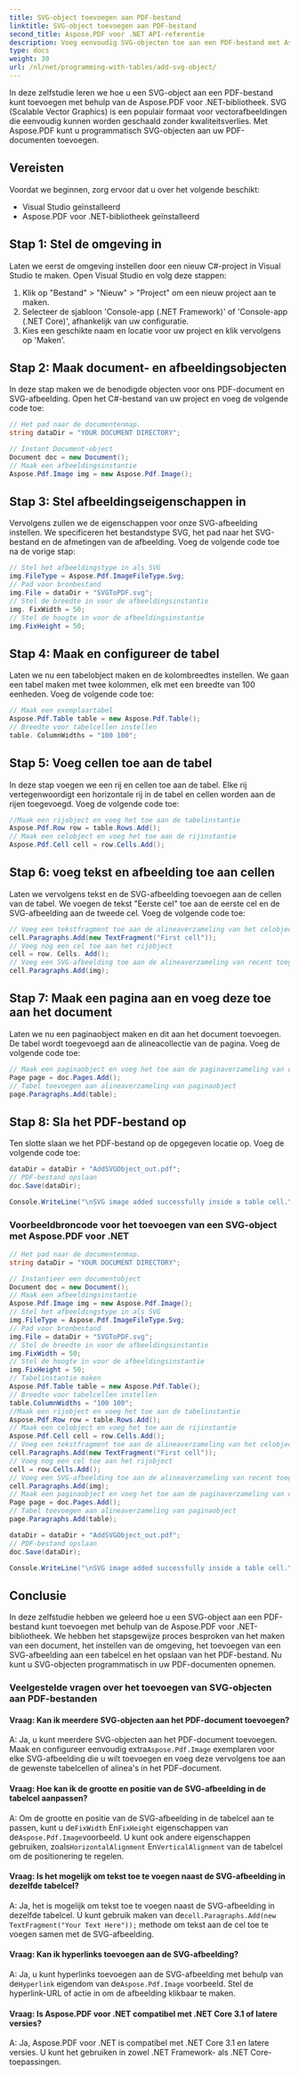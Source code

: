 ```yaml
---
title: SVG-object toevoegen aan PDF-bestand
linktitle: SVG-object toevoegen aan PDF-bestand
second_title: Aspose.PDF voor .NET API-referentie
description: Voeg eenvoudig SVG-objecten toe aan een PDF-bestand met Aspose.PDF voor .NET.
type: docs
weight: 30
url: /nl/net/programming-with-tables/add-svg-object/
---
```

In deze zelfstudie leren we hoe u een SVG-object aan een PDF-bestand kunt toevoegen met behulp van de Aspose.PDF voor .NET-bibliotheek. SVG (Scalable Vector Graphics) is een populair formaat voor vectorafbeeldingen die eenvoudig kunnen worden geschaald zonder kwaliteitsverlies. Met Aspose.PDF kunt u programmatisch SVG-objecten aan uw PDF-documenten toevoegen.

## Vereisten

Voordat we beginnen, zorg ervoor dat u over het volgende beschikt:

- Visual Studio geïnstalleerd
- Aspose.PDF voor .NET-bibliotheek geïnstalleerd

## Stap 1: Stel de omgeving in

Laten we eerst de omgeving instellen door een nieuw C#-project in Visual Studio te maken. Open Visual Studio en volg deze stappen:

1. Klik op "Bestand" > "Nieuw" > "Project" om een nieuw project aan te maken.
2. Selecteer de sjabloon 'Console-app (.NET Framework)' of 'Console-app (.NET Core)', afhankelijk van uw configuratie.
3. Kies een geschikte naam en locatie voor uw project en klik vervolgens op 'Maken'.

## Stap 2: Maak document- en afbeeldingsobjecten

In deze stap maken we de benodigde objecten voor ons PDF-document en SVG-afbeelding. Open het C#-bestand van uw project en voeg de volgende code toe:

```csharp
// Het pad naar de documentenmap.
string dataDir = "YOUR DOCUMENT DIRECTORY";

// Instant Document-object
Document doc = new Document();
// Maak een afbeeldingsinstantie
Aspose.Pdf.Image img = new Aspose.Pdf.Image();
```

## Stap 3: Stel afbeeldingseigenschappen in

Vervolgens zullen we de eigenschappen voor onze SVG-afbeelding instellen. We specificeren het bestandstype SVG, het pad naar het SVG-bestand en de afmetingen van de afbeelding. Voeg de volgende code toe na de vorige stap:

```csharp
// Stel het afbeeldingstype in als SVG
img.FileType = Aspose.Pdf.ImageFileType.Svg;
// Pad voor bronbestand
img.File = dataDir + "SVGToPDF.svg";
// Stel de breedte in voor de afbeeldingsinstantie
img. FixWidth = 50;
// Stel de hoogte in voor de afbeeldingsinstantie
img.FixHeight = 50;
```

## Stap 4: Maak en configureer de tabel

Laten we nu een tabelobject maken en de kolombreedtes instellen. We gaan een tabel maken met twee kolommen, elk met een breedte van 100 eenheden. Voeg de volgende code toe:

```csharp
// Maak een exemplaartabel
Aspose.Pdf.Table table = new Aspose.Pdf.Table();
// Breedte voor tabelcellen instellen
table. ColumnWidths = "100 100";
```

## Stap 5: Voeg cellen toe aan de tabel

In deze stap voegen we een rij en cellen toe aan de tabel. Elke rij vertegenwoordigt een horizontale rij in de tabel en cellen worden aan de rijen toegevoegd. Voeg de volgende code toe:

```csharp
//Maak een rijobject en voeg het toe aan de tabelinstantie
Aspose.Pdf.Row row = table.Rows.Add();
// Maak een celobject en voeg het toe aan de rijinstantie
Aspose.Pdf.Cell cell = row.Cells.Add();
```

## Stap 6: voeg tekst en afbeelding toe aan cellen

Laten we vervolgens tekst en de SVG-afbeelding toevoegen aan de cellen van de tabel. We voegen de tekst "Eerste cel" toe aan de eerste cel en de SVG-afbeelding aan de tweede cel. Voeg de volgende code toe:

```csharp
// Voeg een tekstfragment toe aan de alineaverzameling van het celobject
cell.Paragraphs.Add(new TextFragment("First cell"));
// Voeg nog een cel toe aan het rijobject
cell = row. Cells. Add();
// Voeg een SVG-afbeelding toe aan de alineaverzameling van recent toegevoegde celinstantie
cell.Paragraphs.Add(img);
```

## Stap 7: Maak een pagina aan en voeg deze toe aan het document

Laten we nu een paginaobject maken en dit aan het document toevoegen. De tabel wordt toegevoegd aan de alineacollectie van de pagina. Voeg de volgende code toe:

```csharp
// Maak een paginaobject en voeg het toe aan de paginaverzameling van de documentinstantie
Page page = doc.Pages.Add();
// Tabel toevoegen aan alineaverzameling van paginaobject
page.Paragraphs.Add(table);
```

## Stap 8: Sla het PDF-bestand op

Ten slotte slaan we het PDF-bestand op de opgegeven locatie op. Voeg de volgende code toe:

```csharp
dataDir = dataDir + "AddSVGObject_out.pdf";
// PDF-bestand opslaan
doc.Save(dataDir);

Console.WriteLine("\nSVG image added successfully inside a table cell.\nFile saved at " + dataDir);
```

### Voorbeeldbroncode voor het toevoegen van een SVG-object met Aspose.PDF voor .NET

```csharp
// Het pad naar de documentenmap.
string dataDir = "YOUR DOCUMENT DIRECTORY";

// Instantieer een documentobject
Document doc = new Document();
// Maak een afbeeldingsinstantie
Aspose.Pdf.Image img = new Aspose.Pdf.Image();
// Stel het afbeeldingstype in als SVG
img.FileType = Aspose.Pdf.ImageFileType.Svg;
// Pad voor bronbestand
img.File = dataDir + "SVGToPDF.svg";
// Stel de breedte in voor de afbeeldingsinstantie
img.FixWidth = 50;
// Stel de hoogte in voor de afbeeldingsinstantie
img.FixHeight = 50;
// Tabelinstantie maken
Aspose.Pdf.Table table = new Aspose.Pdf.Table();
// Breedte voor tabelcellen instellen
table.ColumnWidths = "100 100";
//Maak een rijobject en voeg het toe aan de tabelinstantie
Aspose.Pdf.Row row = table.Rows.Add();
// Maak een celobject en voeg het toe aan de rijinstantie
Aspose.Pdf.Cell cell = row.Cells.Add();
// Voeg een tekstfragment toe aan de alineaverzameling van het celobject
cell.Paragraphs.Add(new TextFragment("First cell"));
// Voeg nog een cel toe aan het rijobject
cell = row.Cells.Add();
// Voeg een SVG-afbeelding toe aan de alineaverzameling van recent toegevoegde celinstantie
cell.Paragraphs.Add(img);
// Maak een paginaobject en voeg het toe aan de paginaverzameling van de documentinstantie
Page page = doc.Pages.Add();
// Tabel toevoegen aan alineaverzameling van paginaobject
page.Paragraphs.Add(table);

dataDir = dataDir + "AddSVGObject_out.pdf";
// PDF-bestand opslaan
doc.Save(dataDir);

Console.WriteLine("\nSVG image added successfully inside a table cell.\nFile saved at " + dataDir);            
```

## Conclusie

In deze zelfstudie hebben we geleerd hoe u een SVG-object aan een PDF-bestand kunt toevoegen met behulp van de Aspose.PDF voor .NET-bibliotheek. We hebben het stapsgewijze proces besproken van het maken van een document, het instellen van de omgeving, het toevoegen van een SVG-afbeelding aan een tabelcel en het opslaan van het PDF-bestand. Nu kunt u SVG-objecten programmatisch in uw PDF-documenten opnemen.

### Veelgestelde vragen over het toevoegen van SVG-objecten aan PDF-bestanden

#### Vraag: Kan ik meerdere SVG-objecten aan het PDF-document toevoegen?

 A: Ja, u kunt meerdere SVG-objecten aan het PDF-document toevoegen. Maak en configureer eenvoudig extra`Aspose.Pdf.Image` exemplaren voor elke SVG-afbeelding die u wilt toevoegen en voeg deze vervolgens toe aan de gewenste tabelcellen of alinea's in het PDF-document.

#### Vraag: Hoe kan ik de grootte en positie van de SVG-afbeelding in de tabelcel aanpassen?

 A: Om de grootte en positie van de SVG-afbeelding in de tabelcel aan te passen, kunt u de`FixWidth` En`FixHeight` eigenschappen van de`Aspose.Pdf.Image`voorbeeld. U kunt ook andere eigenschappen gebruiken, zoals`HorizontalAlignment` En`VerticalAlignment` van de tabelcel om de positionering te regelen.

#### Vraag: Is het mogelijk om tekst toe te voegen naast de SVG-afbeelding in dezelfde tabelcel?

 A: Ja, het is mogelijk om tekst toe te voegen naast de SVG-afbeelding in dezelfde tabelcel. U kunt gebruik maken van de`cell.Paragraphs.Add(new TextFragment("Your Text Here"));` methode om tekst aan de cel toe te voegen samen met de SVG-afbeelding.

#### Vraag: Kan ik hyperlinks toevoegen aan de SVG-afbeelding?

 A: Ja, u kunt hyperlinks toevoegen aan de SVG-afbeelding met behulp van de`Hyperlink` eigendom van de`Aspose.Pdf.Image` voorbeeld. Stel de hyperlink-URL of actie in om de afbeelding klikbaar te maken.

#### Vraag: Is Aspose.PDF voor .NET compatibel met .NET Core 3.1 of latere versies?

A: Ja, Aspose.PDF voor .NET is compatibel met .NET Core 3.1 en latere versies. U kunt het gebruiken in zowel .NET Framework- als .NET Core-toepassingen.